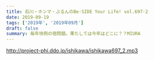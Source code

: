 ```yaml
---
title: 石川・ホンマ・ぶるんのBe-SIDE Your Life! vol.697-2
date: 2019-09-19
tags: ['2019年', '2019年09月']
draft: false
summary: 毎年恒例の宿問題。果たしては今年はどこに？？MIURA
---
```


http://project-phi.ddo.jp/ishikawa/ishikawa697_2.mp3
